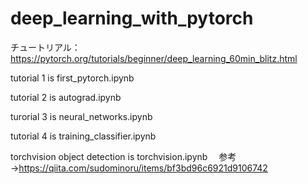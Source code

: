 # deep_learning_with_pytorch
チュートリアル：https://pytorch.org/tutorials/beginner/deep_learning_60min_blitz.html

tutorial 1 is first_pytorch.ipynb

tutorial 2 is autograd.ipynb

turorial 3 is neural_networks.ipynb

tutorial 4 is training_classifier.ipynb

torchvision object detection is torchvision.ipynb
　参考→https://qiita.com/sudominoru/items/bf3bd96c6921d9106742
